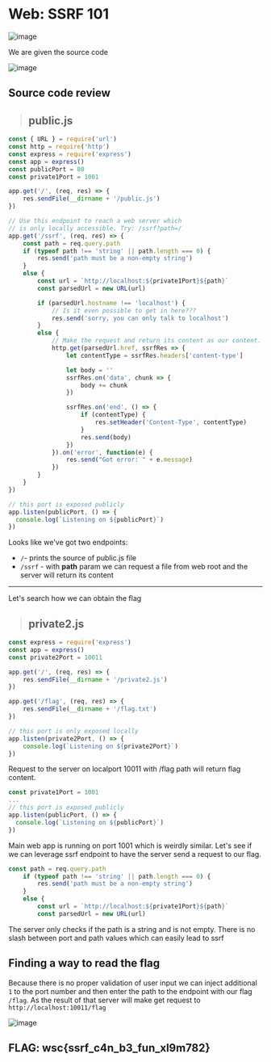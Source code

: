 # Web: SSRF 101

![image](https://user-images.githubusercontent.com/74207547/160583998-d4882e9c-07f9-43a8-870d-3a732eb78781.png)

We are given the source code

![image](https://user-images.githubusercontent.com/74207547/160570547-102b82f1-1b7b-41a0-912a-5213fb8b9617.png)

## Source code review

>## public.js

```js
const { URL } = require('url')
const http = require('http')
const express = require('express')
const app = express()
const publicPort = 80
const private1Port = 1001

app.get('/', (req, res) => {
    res.sendFile(__dirname + '/public.js')
})

// Use this endpoint to reach a web server which
// is only locally accessible. Try: /ssrf?path=/
app.get('/ssrf', (req, res) => {
    const path = req.query.path
    if (typeof path !== 'string' || path.length === 0) {
        res.send('path must be a non-empty string')
    }
    else {
        const url = `http://localhost:${private1Port}${path}`
        const parsedUrl = new URL(url)

        if (parsedUrl.hostname !== 'localhost') {
            // Is it even possible to get in here???
            res.send('sorry, you can only talk to localhost')
        }
        else {
            // Make the request and return its content as our content.
            http.get(parsedUrl.href, ssrfRes => {
                let contentType = ssrfRes.headers['content-type']

                let body = ''
                ssrfRes.on('data', chunk => {
                    body += chunk
                })

                ssrfRes.on('end', () => {
                    if (contentType) {
                        res.setHeader('Content-Type', contentType)
                    }
                    res.send(body)
                })
            }).on('error', function(e) {
                res.send("Got error: " + e.message)
            })
        }
    }
})

// this port is exposed publicly 
app.listen(publicPort, () => {
  console.log(`Listening on ${publicPort}`)
})
```

Looks like we've got two endpoints:
* `/`- prints the source of public.js file
* `/ssrf` - with **path** param we can request a file from web root and the server will return its content

---
Let's search how we can obtain the flag

>## private2.js
```js
const express = require('express')
const app = express()
const private2Port = 10011

app.get('/', (req, res) => {
    res.sendFile(__dirname + '/private2.js')
})

app.get('/flag', (req, res) => {
    res.sendFile(__dirname + '/flag.txt')
})

// this port is only exposed locally
app.listen(private2Port, () => {
    console.log(`Listening on ${private2Port}`)
})
```

Request to the server on localport 10011 with /flag path will return flag content.
```js
const private1Port = 1001
...
// this port is exposed publicly 
app.listen(publicPort, () => {
  console.log(`Listening on ${publicPort}`)
})
```
Main web app is running on port 1001 which is weirdly similar. Let's see if we can leverage ssrf endpoint to have the server send a request to our flag.

```js
const path = req.query.path
    if (typeof path !== 'string' || path.length === 0) {
        res.send('path must be a non-empty string')
    }
    else {
        const url = `http://localhost:${private1Port}${path}`
        const parsedUrl = new URL(url)
```

The server only checks if the path is a string and is not empty. There is no slash between port and path values which can easily lead to ssrf

## Finding a way to read the flag 

Because there is no proper validation of user input we can inject additional `1` to the port number and then enter the path to the endpoint with our flag `/flag`. As the result of that server will make get request to `http://localhost:10011/flag`

![image](https://user-images.githubusercontent.com/74207547/160579438-a61416ea-024c-493e-923e-3324c627d608.png)

## FLAG: wsc{ssrf_c4n_b3_fun_xl9m782}

